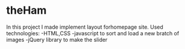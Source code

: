 # theHam
In this project I made implement layout forhomepage site.
Used technologies: 
-HTML,CSS
-javascript to sort and load a
new bratch of images 
-jQuery library to make the
slider
